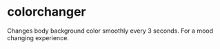 # colorchanger
Changes body background color smoothly every 3 seconds.
For a mood changing experience.
